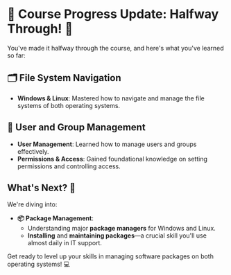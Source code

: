 # 🌟 Course Progress Update: Halfway Through! 🎉

You've made it halfway through the course, and here's what you've learned so far:

## 🗂 File System Navigation
- **Windows & Linux**: Mastered how to navigate and manage the file systems of both operating systems.

## 👥 User and Group Management
- **User Management**: Learned how to manage users and groups effectively.
- **Permissions & Access**: Gained foundational knowledge on setting permissions and controlling access.

## What's Next? 🚀
We're diving into:
- **📦 Package Management**: 
  - Understanding major **package managers** for Windows and Linux.
  - **Installing** and **maintaining packages**—a crucial skill you'll use almost daily in IT support.

Get ready to level up your skills in managing software packages on both operating systems! 💻
